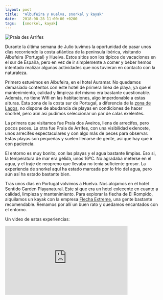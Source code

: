 ```yaml
---
layout: post
title:  "Albufeira y Huelva, snorkel y kayak"
date:   2018-08-28 11:00:00 +0200
tags:	[snorkel, kayak]
---
```


![Praia des Arrifes][cala]

Durante la última semana de Julio tuvimos la oportunidad de pasar unos días
recorriendo la costa atlántica de la peninsula ibérica, visitando Albufeira
(Portugal) y Huelva. Estos sitios son los típicos de vacaciones en el sur de
España, pero en vez de ir simplemente a comer y beber hemos intentado realizar
algunas actividades que nos tuvieran en contacto con la naturaleza.

<!--more-->

Primero estuvimos en Albufeira, en el hotel Auramar. No quedamos demasiado
contentos con este hotel de primera linea de playa, ya que el mantenimiento,
calidad y limpieza del mismo era bastante cuestionable. Además, no tiene Wifi
en las habitaciones, algo imperdonable a estas alturas.
Esta zona de la costa sur de Portugal, a diferencia de la
[zona de Lagos][lagos], no dispone de abudancia de playas en condiciones de
hacer snorkel, pero aún así pudimos seleccionar un par de calas exelentes.

La primera que visitamos fue Praia dos Aveiros, llena de arrecifes, pero pocos
peces. La otra fue Praia de Arrifes, con una visibilidad exlencete, unos
arrecifes espectaculares y con algo más de peces para observar.
Estas playas son pequeñas y suelen llenarse de gente, así que hay que ir con
paciencia.

El entorno es muy bonito, con las playas y el agua bastante limpias. Eso si,
la temperatura de mar era gélida, unos 16ºC. No agradaba meterse en el agua, y
el traje de neopreno que llevaba no tenia suficiente grosor.
La experiencia de snorkel aquí ha estado marcada por lo frio del agua, pero aún
así ha estado bastante bien.

Tras unos días en Portugal volvimos a Huelva. Nos alojamos en el hotel Sentido
Garden Playanatural. Este si que era un hotel exlecente en cuanto a calidad,
limpieza y mantenimiento. Para explorar la flecha de El Rompido, alquilamos
un kayak con la empresa [Flecha Extreme][flechaextreme], una gente bastante
recomendable. Remamos por allí un buen rato y quedamos encantados con el
entorno.

Un video de estas experiencias:

<div class="iframeWrapper">
<iframe width="400" height="225"
	src="https://www.youtube-nocookie.com/embed/qrHLrZyS6Mo"
	frameborder="0" allow="autoplay; encrypted-media" allowfullscreen>
</iframe>
</div>

[lagos]:		{{site.url}}/2016/07/29/snorkel_lagos.html
[flechaextreme]:	http://www.flechaextreme.com/
[cala]:			{{site.url}}/assets/20180828-praia-arrifes.png
